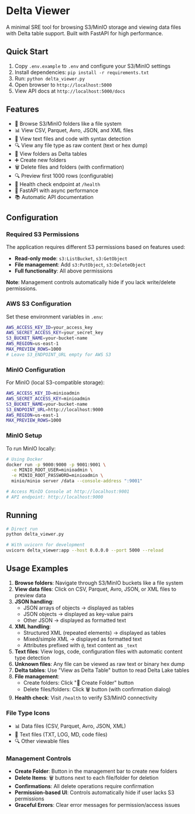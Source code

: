 # Delta Viewer

A minimal SRE tool for browsing S3/MinIO storage and viewing data files with Delta table support. Built with FastAPI for high performance.

## Quick Start

1. Copy `.env.example` to `.env` and configure your S3/MinIO settings
2. Install dependencies: `pip install -r requirements.txt`
3. Run: `python delta_viewer.py`
4. Open browser to `http://localhost:5000`
5. View API docs at `http://localhost:5000/docs`

## Features

- 📁 Browse S3/MinIO folders like a file system
- 📊 View CSV, Parquet, Avro, JSON, and XML files
- 📝 View text files and code with syntax detection
- 🔍 View any file type as raw content (text or hex dump)
- 🔺 View folders as Delta tables
- ➕ Create new folders
- 🗑️ Delete files and folders (with confirmation)
- 🔍 Preview first 1000 rows (configurable)
- 🏥 Health check endpoint at `/health`
- 🚀 FastAPI with async performance
- 📚 Automatic API documentation

## Configuration

### Required S3 Permissions

The application requires different S3 permissions based on features used:

- **Read-only mode**: `s3:ListBucket`, `s3:GetObject` 
- **File management**: Add `s3:PutObject`, `s3:DeleteObject`
- **Full functionality**: All above permissions

**Note**: Management controls automatically hide if you lack write/delete permissions.

### AWS S3 Configuration
Set these environment variables in `.env`:

```bash
AWS_ACCESS_KEY_ID=your_access_key
AWS_SECRET_ACCESS_KEY=your_secret_key
S3_BUCKET_NAME=your-bucket-name
AWS_REGION=us-east-1
MAX_PREVIEW_ROWS=1000
# Leave S3_ENDPOINT_URL empty for AWS S3
```

### MinIO Configuration
For MinIO (local S3-compatible storage):

```bash
AWS_ACCESS_KEY_ID=minioadmin
AWS_SECRET_ACCESS_KEY=minioadmin
S3_BUCKET_NAME=your-bucket-name
S3_ENDPOINT_URL=http://localhost:9000
AWS_REGION=us-east-1
MAX_PREVIEW_ROWS=1000
```

### MinIO Setup
To run MinIO locally:

```bash
# Using Docker
docker run -p 9000:9000 -p 9001:9001 \
  -e MINIO_ROOT_USER=minioadmin \
  -e MINIO_ROOT_PASSWORD=minioadmin \
  minio/minio server /data --console-address ":9001"

# Access MinIO Console at http://localhost:9001
# API endpoint: http://localhost:9000
```

## Running

```bash
# Direct run
python delta_viewer.py

# With uvicorn for development
uvicorn delta_viewer:app --host 0.0.0.0 --port 5000 --reload
```

## Usage Examples

1. **Browse folders**: Navigate through S3/MinIO buckets like a file system
2. **View data files**: Click on CSV, Parquet, Avro, JSON, or XML files to preview data
3. **JSON handling**: 
   - JSON arrays of objects → displayed as tables
   - JSON objects → displayed as key-value pairs
   - Other JSON → displayed as formatted text
4. **XML handling**:
   - Structured XML (repeated elements) → displayed as tables
   - Mixed/simple XML → displayed as formatted text
   - Attributes prefixed with `@`, text content as `_text`
5. **Text files**: View logs, code, configuration files with automatic content type detection
6. **Unknown files**: Any file can be viewed as raw text or binary hex dump
7. **Delta tables**: Use "View as Delta Table" button to read Delta Lake tables
8. **File management**:
   - Create folders: Click "📁 Create Folder" button
   - Delete files/folders: Click 🗑️ button (with confirmation dialog)
9. **Health check**: Visit `/health` to verify S3/MinIO connectivity

### File Type Icons
- 📊 Data files (CSV, Parquet, Avro, JSON, XML)
- 📝 Text files (TXT, LOG, MD, code files)
- 🔍 Other viewable files

### Management Controls
- **Create Folder**: Button in the management bar to create new folders
- **Delete Items**: 🗑️ buttons next to each file/folder for deletion
- **Confirmations**: All delete operations require confirmation
- **Permission-based UI**: Controls automatically hide if user lacks S3 permissions
- **Graceful Errors**: Clear error messages for permission/access issues
